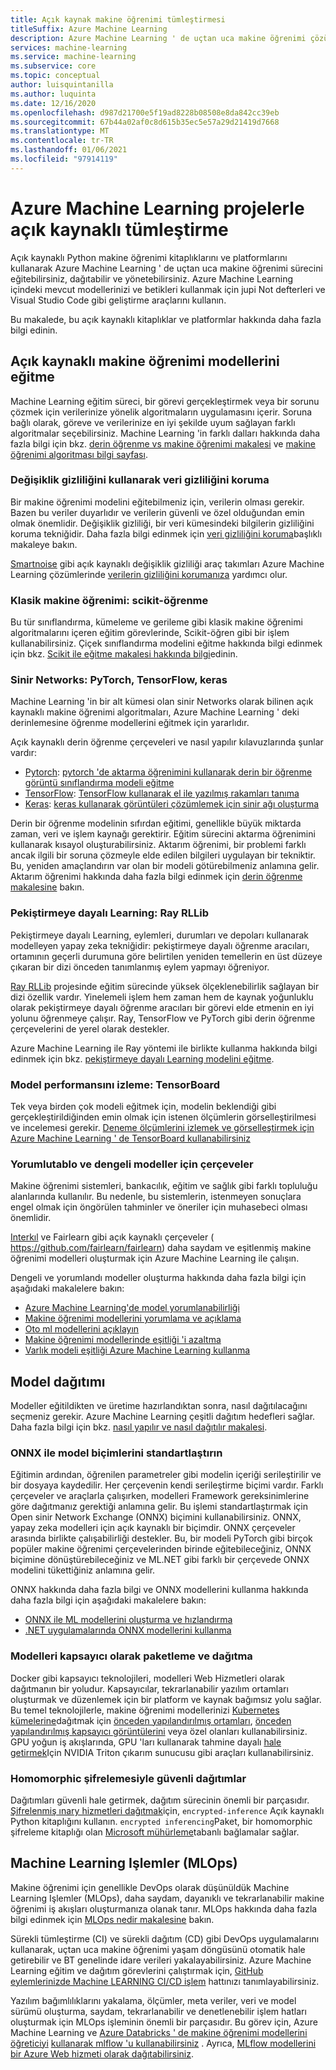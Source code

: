 ```yaml
---
title: Açık kaynak makine öğrenimi tümleştirmesi
titleSuffix: Azure Machine Learning
description: Azure Machine Learning ' de uçtan uca makine öğrenimi çözümlerini eğerek, dağıtmaya ve yönetmeye yönelik açık kaynaklı Python makine öğrenimi çerçevelerini nasıl kullanacağınızı öğrenin.
services: machine-learning
ms.service: machine-learning
ms.subservice: core
ms.topic: conceptual
author: luisquintanilla
ms.author: luquinta
ms.date: 12/16/2020
ms.openlocfilehash: d987d21700e5f19ad8228b08508e8da842cc39eb
ms.sourcegitcommit: 67b44a02af0c8d615b35ec5e57a29d21419d7668
ms.translationtype: MT
ms.contentlocale: tr-TR
ms.lasthandoff: 01/06/2021
ms.locfileid: "97914119"
---
```

# <a name="open-source-integration-with-azure-machine-learning-projects"></a>Azure Machine Learning projelerle açık kaynaklı tümleştirme

Açık kaynaklı Python makine öğrenimi kitaplıklarını ve platformlarını kullanarak Azure Machine Learning ' de uçtan uca makine öğrenimi sürecini eğitebilirsiniz, dağıtabilir ve yönetebilirsiniz.  Azure Machine Learning içindeki mevcut modellerinizi ve betikleri kullanmak için jupi Not defterleri ve Visual Studio Code gibi geliştirme araçlarını kullanın.  

Bu makalede, bu açık kaynaklı kitaplıklar ve platformlar hakkında daha fazla bilgi edinin.

## <a name="train-open-source-machine-learning-models"></a>Açık kaynaklı makine öğrenimi modellerini eğitme

Machine Learning eğitim süreci, bir görevi gerçekleştirmek veya bir sorunu çözmek için verilerinize yönelik algoritmaların uygulamasını içerir. Soruna bağlı olarak, göreve ve verilerinize en iyi şekilde uyum sağlayan farklı algoritmalar seçebilirsiniz. Machine Learning 'in farklı dalları hakkında daha fazla bilgi için bkz. [derin öğrenme vs makine öğrenimi makalesi](./concept-deep-learning-vs-machine-learning.md) ve [makine öğrenimi algoritması bilgi sayfası](algorithm-cheat-sheet.md).

### <a name="preserve-data-privacy-using-differential-privacy"></a>Değişiklik gizliliğini kullanarak veri gizliliğini koruma

Bir makine öğrenimi modelini eğitebilmeniz için, verilerin olması gerekir. Bazen bu veriler duyarlıdır ve verilerin güvenli ve özel olduğundan emin olmak önemlidir. Değişiklik gizliliği, bir veri kümesindeki bilgilerin gizliliğini koruma tekniğidir. Daha fazla bilgi edinmek için [veri gizliliğini koruma](concept-differential-privacy.md)başlıklı makaleye bakın. 

[Smartnoise](https://github.com/opendifferentialprivacy/smartnoise-core-python) gibi açık kaynaklı değişiklik gizliliği araç takımları Azure Machine Learning çözümlerinde [verilerin gizliliğini korumanıza](how-to-differential-privacy.md) yardımcı olur.

### <a name="classical-machine-learning-scikit-learn"></a>Klasik makine öğrenimi: scikit-öğrenme

Bu tür sınıflandırma, kümeleme ve gerileme gibi klasik makine öğrenimi algoritmalarını içeren eğitim görevlerinde, Scikit-öğren gibi bir işlem kullanabilirsiniz. Çiçek sınıflandırma modelini eğitme hakkında bilgi edinmek için bkz. [Scikit ile eğitme makalesi hakkında bilgi](how-to-train-scikit-learn.md)edinin.

### <a name="neural-networks-pytorch-tensorflow-keras"></a>Sinir Networks: PyTorch, TensorFlow, keras

Machine Learning 'in bir alt kümesi olan sinir Networks olarak bilinen açık kaynaklı makine öğrenimi algoritmaları, Azure Machine Learning ' deki derinlemesine öğrenme modellerini eğitmek için yararlıdır.

Açık kaynaklı derin öğrenme çerçeveleri ve nasıl yapılır kılavuzlarında şunlar vardır:

 *  [Pytorch](https://github.com/pytorch/pytorch): [pytorch 'de aktarma öğrenimini kullanarak derin bir öğrenme görüntü sınıflandırma modeli eğitme](how-to-train-pytorch.md) 
 *  [TensorFlow](https://github.com/tensorflow/tensorflow): [TensorFlow kullanarak el ile yazılmış rakamları tanıma](how-to-train-tensorflow.md)
 *  [Keras](https://github.com/keras-team/keras): [keras kullanarak görüntüleri çözümlemek için sinir ağı oluşturma](how-to-train-keras.md)

Derin bir öğrenme modelinin sıfırdan eğitimi, genellikle büyük miktarda zaman, veri ve işlem kaynağı gerektirir. Eğitim sürecini aktarma öğrenimini kullanarak kısayol oluşturabilirsiniz. Aktarım öğrenimi, bir problemi farklı ancak ilgili bir soruna çözmeyle elde edilen bilgileri uygulayan bir tekniktir. Bu, yeniden amaçlandırın var olan bir modeli götürebilmeniz anlamına gelir. Aktarım öğrenimi hakkında daha fazla bilgi edinmek için [derin öğrenme makalesine](concept-deep-learning-vs-machine-learning.md#transfer-learning) bakın.

### <a name="reinforcement-learning-ray-rllib"></a>Pekiştirmeye dayalı Learning: Ray RLLib

Pekiştirmeye dayalı Learning, eylemleri, durumları ve depoları kullanarak modelleyen yapay zeka tekniğidir: pekiştirmeye dayalı öğrenme aracıları, ortamının geçerli durumuna göre belirtilen yeniden temellerin en üst düzeye çıkaran bir dizi önceden tanımlanmış eylem yapmayı öğreniyor. 

[Ray RLLib](https://github.com/ray-project/ray) projesinde eğitim sürecinde yüksek ölçeklenebilirlik sağlayan bir dizi özellik vardır. Yinelemeli işlem hem zaman hem de kaynak yoğunluklu olarak pekiştirmeye dayalı öğrenme aracıları bir görevi elde etmenin en iyi yolunu öğrenmeye çalışır.  Ray, TensorFlow ve PyTorch gibi derin öğrenme çerçevelerini de yerel olarak destekler.  

Azure Machine Learning ile Ray yöntemi ile birlikte kullanma hakkında bilgi edinmek için bkz. [pekiştirmeye dayalı Learning modelini eğitme](how-to-use-reinforcement-learning.md).

### <a name="monitor-model-performance-tensorboard"></a>Model performansını izleme: TensorBoard

Tek veya birden çok modeli eğitmek için, modelin beklendiği gibi gerçekleştirildiğinden emin olmak için istenen ölçümlerin görselleştirilmesi ve incelemesi gerekir. [Deneme ölçümlerini izlemek ve görselleştirmek için Azure Machine Learning ' de TensorBoard kullanabilirsiniz](./how-to-monitor-tensorboard.md)

### <a name="frameworks-for-interpretable-and-fair-models"></a>Yorumlutablo ve dengeli modeller için çerçeveler

Makine öğrenimi sistemleri, bankacılık, eğitim ve sağlık gibi farklı topluluğu alanlarında kullanılır. Bu nedenle, bu sistemlerin, istenmeyen sonuçlara engel olmak için öngörülen tahminler ve öneriler için muhasebeci olması önemlidir.

[Interkıl](https://github.com/interpretml/interpret/) ve Fairlearn gibi açık kaynaklı çerçeveler ( https://github.com/fairlearn/fairlearn) daha saydam ve eşitlenmiş makine öğrenimi modelleri oluşturmak için Azure Machine Learning ile çalışın.

Dengeli ve yorumlandı modeller oluşturma hakkında daha fazla bilgi için aşağıdaki makalelere bakın:

- [Azure Machine Learning'de model yorumlanabilirliği](how-to-machine-learning-interpretability.md)
- [Makine öğrenimi modellerini yorumlama ve açıklama](how-to-machine-learning-interpretability-aml.md)
- [Oto ml modellerini açıklayın](how-to-machine-learning-interpretability-automl.md)
- [Makine öğrenimi modellerinde eşitliği 'i azaltma](concept-fairness-ml.md)
- [Varlık modeli eşitliği Azure Machine Learning kullanma](how-to-machine-learning-fairness-aml.md)

## <a name="model-deployment"></a>Model dağıtımı

Modeller eğitildikten ve üretime hazırlandıktan sonra, nasıl dağıtılacağını seçmeniz gerekir. Azure Machine Learning çeşitli dağıtım hedefleri sağlar. Daha fazla bilgi için bkz. [nasıl yapılır ve nasıl dağıtılır makalesi](./how-to-deploy-and-where.md).

### <a name="standardize-model-formats-with-onnx"></a>ONNX ile model biçimlerini standartlaştırın

Eğitimin ardından, öğrenilen parametreler gibi modelin içeriği serileştirilir ve bir dosyaya kaydedilir. Her çerçevenin kendi serileştirme biçimi vardır. Farklı çerçeveler ve araçlarla çalışırken, modelleri Framework gereksinimlerine göre dağıtmanız gerektiği anlamına gelir. Bu işlemi standartlaştırmak için Open sinir Network Exchange (ONNX) biçimini kullanabilirsiniz. ONNX, yapay zeka modelleri için açık kaynaklı bir biçimdir. ONNX çerçeveler arasında birlikte çalışabilirliği destekler. Bu, bir modeli PyTorch gibi birçok popüler makine öğrenimi çerçevelerinden birinde eğitebileceğiniz, ONNX biçimine dönüştürebileceğiniz ve ML.NET gibi farklı bir çerçevede ONNX modelini tükettiğiniz anlamına gelir.

ONNX hakkında daha fazla bilgi ve ONNX modellerini kullanma hakkında daha fazla bilgi için aşağıdaki makalelere bakın:

- [ONNX ile ML modellerini oluşturma ve hızlandırma](concept-onnx.md)
- [.NET uygulamalarında ONNX modellerini kullanma](how-to-use-automl-onnx-model-dotnet.md)

### <a name="package-and-deploy-models-as-containers"></a>Modelleri kapsayıcı olarak paketleme ve dağıtma

Docker gibi kapsayıcı teknolojileri, modelleri Web Hizmetleri olarak dağıtmanın bir yoludur. Kapsayıcılar, tekrarlanabilir yazılım ortamları oluşturmak ve düzenlemek için bir platform ve kaynak bağımsız yolu sağlar. Bu temel teknolojilerle, makine öğrenimi modellerinizi [Kubernetes kümelerine](./how-to-deploy-azure-kubernetes-service.md?tabs=python)dağıtmak için [önceden yapılandırılmış ortamları](./how-to-use-environments.md), [önceden yapılandırılmış kapsayıcı görüntülerini](./how-to-deploy-custom-docker-image.md) veya özel olanları kullanabilirsiniz. GPU yoğun iş akışlarında, GPU 'ları kullanarak tahmine dayalı [hale getirmek](how-to-deploy-with-triton.md?tabs=python)Için NVIDIA Triton çıkarım sunucusu gibi araçları kullanabilirsiniz.

### <a name="secure-deployments-with-homomorphic-encryption"></a>Homomorphic şifrelemesiyle güvenli dağıtımlar

Dağıtımları güvenli hale getirmek, dağıtım sürecinin önemli bir parçasıdır. [Şifrelenmiş ınary hizmetleri dağıtmak](how-to-homomorphic-encryption-seal.md)için, `encrypted-inference` Açık kaynaklı Python kitaplığını kullanın. `encrypted inferencing`Paket, bir homomorphic şifreleme kitaplığı olan [Microsoft mühürleme](https://github.com/Microsoft/SEAL)tabanlı bağlamalar sağlar.

## <a name="machine-learning-operations-mlops"></a>Machine Learning Işlemler (MLOps)

Makine öğrenimi için genellikle DevOps olarak düşünüldük Machine Learning Işlemler (MLOps), daha saydam, dayanıklı ve tekrarlanabilir makine öğrenimi iş akışları oluşturmanıza olanak tanır. MLOps hakkında daha fazla bilgi edinmek için [MLOps nedir makalesine](./concept-model-management-and-deployment.md) bakın. 

Sürekli tümleştirme (CI) ve sürekli dağıtım (CD) gibi DevOps uygulamalarını kullanarak, uçtan uca makine öğrenimi yaşam döngüsünü otomatik hale getirebilir ve BT genelinde idare verileri yakalayabilirsiniz. Azure Machine Learning eğitim ve dağıtım görevlerini çalıştırmak için, [GitHub eylemlerinizde Machine LEARNING CI/CD işlem](./how-to-github-actions-machine-learning.md) hattınızı tanımlayabilirsiniz. 

Yazılım bağımlılıklarını yakalama, ölçümler, meta veriler, veri ve model sürümü oluşturma, saydam, tekrarlanabilir ve denetlenebilir işlem hatları oluşturmak için MLOps işleminin önemli bir parçasıdır. Bu görev için, Azure Machine Learning ve [Azure Databricks ' de makine öğrenimi modellerini öğreticiyi](./how-to-use-mlflow-azure-databricks.md) [kullanarak mlflow 'u kullanabilirsiniz](how-to-use-mlflow.md) . Ayrıca, [MLflow modellerini bir Azure Web hizmeti olarak dağıtabilirsiniz](how-to-deploy-mlflow-models.md). 
